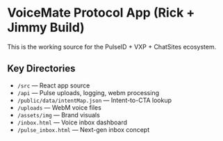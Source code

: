 # VoiceMate Protocol App (Rick + Jimmy Build)

This is the working source for the PulseID + VXP + ChatSites ecosystem.

## Key Directories
- `/src` — React app source
- `/api` — Pulse uploads, logging, webm processing
- `/public/data/intentMap.json` — Intent-to-CTA lookup
- `/uploads` — WebM voice files
- `/assets/img` — Brand visuals
- `/inbox.html` — Voice inbox dashboard
- `/pulse_inbox.html` — Next-gen inbox concept
